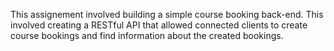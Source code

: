 This assignement involved building a simple course booking back-end. This involved creating a RESTful API that allowed connected clients to create course bookings and find information about the created bookings. 
